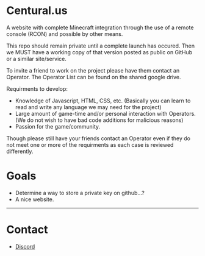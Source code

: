 # Centural.us

A website with complete Minecraft integration through the use of a remote console (RCON) and possible by other means.

This repo should remain private until a complete launch has occured. Then we MUST have a working copy of that version posted as public on GitHub or a similar site/service.

To invite a friend to work on the project please have them contact an Operator. The Operator List can be found on the shared google drive.

Requirments to develop:
- Knowledge of Javascript, HTML, CSS, etc. (Basically you can learn to read and write any language we may need for the project)
- Large amount of game-time and/or personal interaction with Operators. (We do not wish to have bad code additions for malicious reasons)
- Passion for the game/community.

Though please still have your friends contact an Operator even if they do not meet one or more of the requirments as each case is reviewed differently.

# Goals

- Determine a way to store a private key on github...?
- A nice website.

---

# Contact

- [Discord](https://discord.gg/XuGscCt)
